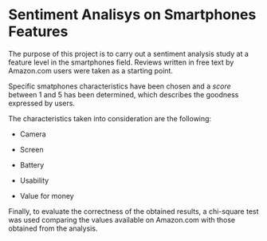 # Sentiment Analisys on Smartphones Features
The purpose of this project is to carry out a sentiment analysis study at a feature level in the smartphones field.
Reviews written in free text by Amazon.com users were taken as a starting point.

Specific smatphones characteristics have been chosen and a _score_ between 1 and 5 has been determined, which describes the goodness expressed by users.

The characteristics taken into consideration are the following:

* Camera
    
* Screen
    
* Battery
* Usability
* Value for money

Finally, to evaluate the correctness of the obtained results, a chi-square test was used comparing the values ​​available on Amazon.com with those obtained from the analysis.
